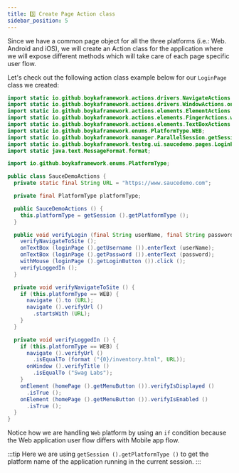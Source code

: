 ```yaml
---
title: 3️⃣ Create Page Action class
sidebar_position: 5
---
```


Since we have a common page object for all the three platforms (i.e.: Web. Android and iOS), we will create an Action class for the application where we will expose different methods which will take care of each page specific user flow.

Let's check out the following action class example below for our `LoginPage` class we created:

```java
import static io.github.boykaframework.actions.drivers.NavigateActions.navigate;
import static io.github.boykaframework.actions.drivers.WindowActions.onWindow;
import static io.github.boykaframework.actions.elements.ElementActions.onElement;
import static io.github.boykaframework.actions.elements.FingerActions.withFinger;
import static io.github.boykaframework.actions.elements.TextBoxActions.onTextBox;
import static io.github.boykaframework.enums.PlatformType.WEB;
import static io.github.boykaframework.manager.ParallelSession.getSession;
import static io.github.boykaframework.testng.ui.saucedemo.pages.LoginPage.loginPage;
import static java.text.MessageFormat.format;

import io.github.boykaframework.enums.PlatformType;

public class SauceDemoActions {
  private static final String URL = "https://www.saucedemo.com";

  private final PlatformType platformType;

  public SauceDemoActions () {
    this.platformType = getSession ().getPlatformType ();
  }

  public void verifyLogin (final String userName, final String password) {
    verifyNavigateToSite ();
    onTextBox (loginPage ().getUsername ()).enterText (userName);
    onTextBox (loginPage ().getPassword ()).enterText (password);
    withMouse (loginPage ().getLoginButton ()).click ();
    verifyLoggedIn ();
  }

  private void verifyNavigateToSite () {
    if (this.platformType == WEB) {
      navigate ().to (URL);
      navigate ().verifyUrl ()
        .startsWith (URL);
    }
  }

  private void verifyLoggedIn () {
    if (this.platformType == WEB) {
      navigate ().verifyUrl ()
        .isEqualTo (format ("{0}/inventory.html", URL));
      onWindow ().verifyTitle ()
        .isEqualTo ("Swag Labs");
    }
    onElement (homePage ().getMenuButton ()).verifyIsDisplayed ()
      .isTrue ();
    onElement (homePage ().getMenuButton ()).verifyIsEnabled ()
      .isTrue ();
  }
}
```

Notice how we are handling `Web` platform by using an `if` condition because the Web application user flow differs with Mobile app flow.

:::tip
Here we are using `getSession ().getPlatformType ()` to get the platform name of the application running in the current session.
:::
